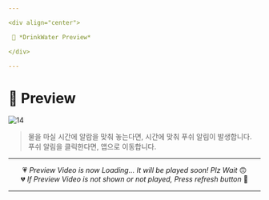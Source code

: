```yaml
---

<div align="center">

 💛 *DrinkWater Preview*

</div>

---
```


# 📱 Preview
![14](https://user-images.githubusercontent.com/68846212/186639024-704056bb-c4cb-4cfd-86ce-b919d7006308.gif)
> 물을 마실 시간에 알람을 맞춰 놓는다면, 시간에 맞춰 푸쉬 알림이 발생합니다.  
> 푸쉬 알림을 클릭한다면, 앱으로 이동합니다.  

---

<div align="center">

💗 *Preview Video is now Loading... It will be played soon! Plz Wait* 🙃  
💔 *If Preview Video is not shown or not played, Press refresh button* 🫥

</div>

---